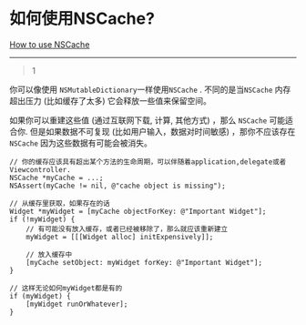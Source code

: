 # 如何使用NSCache?
[How to use NSCache](https://stackoverflow.com/questions/5755902/how-to-use-nscache)

___



> 1

你可以像使用 `NSMutableDictionary`一样使用`NSCache` . 不同的是当`NSCache` 内存超出压力 (比如缓存了太多) 它会释放一些值来保留空间。

如果你可以重建这些值 (通过互联网下载, 计算, 其他方式) ，那么 `NSCache` 可能适合你. 但是如果数据不可复现 (比如用户输入，数据对时间敏感) ，那你不应该存在 `NSCache` 因为这些数据有可能会被消失。

```objc
// 你的缓存应该具有超出某个方法的生命周期，可以伴随着application,delegate或者Viewcontroller.
NSCache *myCache = ...;
NSAssert(myCache != nil, @"cache object is missing");

// 从缓存里获取，如果存在的话
Widget *myWidget = [myCache objectForKey: @"Important Widget"];
if (!myWidget) {
	// 有可能没有放入缓存，或者已经被移除了，那么就应该重新建立
    myWidget = [[[Widget alloc] initExpensively]];

	// 放入缓存中
    [myCache setObject: myWidget forKey: @"Important Widget"];
}

// 这样无论如何myWidget都是有的
if (myWidget) {
    [myWidget runOrWhatever];
}
```